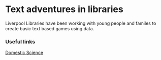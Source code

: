 Text adventures in libraries
============================

Liverpool Libraries have been working with young people and familes to create basic text based games using data. 

### Useful links ###

[Domestic Science](http://domesticscience.org.uk/)
